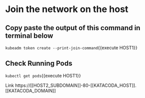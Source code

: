 # Join the network on the host

## Copy paste the output of this command in terminal below

`kubeadm token create --print-join-command`{{execute HOST1}}

## Check Running Pods

`kubectl get pods`{{execute HOST1}}

Link https://[[HOST2_SUBDOMAIN]]-80-[[KATACODA_HOST]].[[KATACODA_DOMAIN]]
